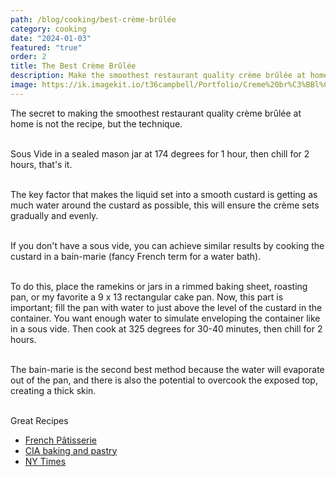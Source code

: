 ```yaml
---
path: /blog/cooking/best-crème-brûlée
category: cooking
date: "2024-01-03"
featured: "true"
order: 2
title: The Best Crème Brûlée
description: Make the smoothest restaurant quality crème brûlée at home
image: https://ik.imagekit.io/t36campbell/Portfolio/Creme%20br%C3%BBl%C3%A9e_HMhMqGoP7.jpg
---
```


The secret to making the smoothest restaurant quality crème brûlée at home is not the recipe, but the technique.
<br></br>

Sous Vide in a sealed mason jar at 174 degrees for 1 hour, then chill for 2 hours, that's it. 
<br></br>

The key factor that makes the liquid set into a smooth custard is getting as much water around the custard as possible, this will ensure the crème sets gradually and evenly. 
<br></br>

If you don't have a sous vide, you can achieve similar results by cooking the custard in a bain-marie (fancy French term for a water bath). 
<br></br>

To do this, place the ramekins or jars in a rimmed baking sheet, roasting pan, or my favorite a 9 x 13 rectangular cake pan. Now, this part is important; fill the pan with water to just above the level of the custard in the container. You want enough water to simulate enveloping the container like in a sous vide. Then cook at 325 degrees for 30-40 minutes, then chill for 2 hours.
<br></br>

The bain-marie is the second best method because the water will evaporate out of the pan, and there is also the potential to overcook the exposed top, creating a thick skin.
<br></br>

Great Recipes
- [French Pâtisserie](https://www.amazon.com/dp/2080203185?&_encoding=UTF8&tag=tylercampbell-20&linkCode=ur2&linkId=b0acd888703b1c54eed74b77661dd777&camp=1789&creative=9325)
- [CIA baking and pastry](https://www.amazon.com/dp/0470928654?&_encoding=UTF8&tag=tylercampbell-20&linkCode=ur2&linkId=ba2350121457a86427ce0d9df7a43ee2&camp=1789&creative=9325)
- [NY Times](https://cooking.nytimes.com/recipes/9039-vanilla-creme-brulee)